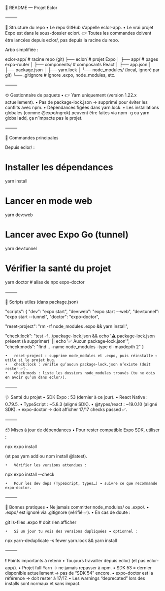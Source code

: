 📖 README — Projet Eclor

⸻

📂 Structure du repo
	•	Le repo GitHub s’appelle eclor-app.
	•	Le vrai projet Expo est dans le sous-dossier eclor/.
👉 Toutes les commandes doivent être lancées depuis eclor/, pas depuis la racine du repo.

Arbo simplifiée :

eclor-app/              # racine repo (git)
 ├── eclor/             # projet Expo
 │    ├── app/          # pages expo-router
 │    ├── components/   # composants React
 │    ├── app.json
 │    ├── package.json
 │    ├── yarn.lock
 │    └── node_modules/ (local, ignoré par git)
 └── .gitignore         # ignore .expo, node_modules, etc.


⸻

⚙️ Gestionnaire de paquets
	•	👉 Yarn uniquement (version 1.22.x actuellement).
	•	Pas de package-lock.json → supprimé pour éviter les conflits avec npm.
	•	Dépendances figées dans yarn.lock.
	•	Les installations globales (comme @expo/ngrok) peuvent être faites via npm -g ou yarn global add, ça n’impacte pas le projet.

⸻

🚀 Commandes principales

Depuis eclor/ :

# Installer les dépendances
yarn install

# Lancer en mode web
yarn dev:web

# Lancer avec Expo Go (tunnel)
yarn dev:tunnel

# Vérifier la santé du projet
yarn doctor   # alias de npx expo-doctor


⸻

📑 Scripts utiles (dans package.json)

"scripts": {
  "dev": "expo start",
  "dev:web": "expo start --web",
  "dev:tunnel": "expo start --tunnel",
  "doctor": "expo-doctor",

  "reset-project": "rm -rf node_modules .expo && yarn install",

  "check:lock": "test -f ../package-lock.json && echo '⚠️ package-lock.json présent (à supprimer)' || echo '✅ Aucun package-lock.json'",
  "check:mods": "find .. -name node_modules -type d -maxdepth 2"
}

	•	reset-project : supprime node_modules et .expo, puis réinstalle → utile si le projet bug.
	•	check:lock : vérifie qu’aucun package-lock.json n’existe (doit rester ✅).
	•	check:mods : liste les dossiers node_modules trouvés (tu ne dois en avoir qu’un dans eclor/).

⸻

🩺 Santé du projet
	•	SDK Expo : 53 (dernier à ce jour).
	•	React Native : 0.79.5.
	•	TypeScript : ~5.8.3 (aligné SDK).
	•	@types/react : ~19.0.10 (aligné SDK).
	•	expo-doctor → doit afficher 17/17 checks passed ✅.

⸻

📦 Mises à jour de dépendances
	•	Pour rester compatible Expo SDK, utiliser :

npx expo install <package>

(et pas yarn add ou npm install <pkg>@latest).

	•	Vérifier les versions attendues :

npx expo install --check


	•	Pour les dev deps (TypeScript, types…) → suivre ce que recommande expo-doctor.

⸻

🔐 Bonnes pratiques
	•	Ne jamais committer node_modules/ ou .expo/.
	•	.expo/ est ignoré via .gitignore (vérifié ✅).
	•	En cas de doute :

git ls-files .expo   # doit rien afficher


	•	Si un jour tu vois des versions dupliquées → optionnel :

npx yarn-deduplicate -s fewer yarn.lock && yarn install



⸻

❗ Points importants à retenir
	•	Toujours travailler depuis eclor/ (et pas eclor-app/).
	•	Projet full Yarn → ne jamais repasser à npm.
	•	SDK 53 = dernier disponible actuellement → pas de “SDK 54” encore.
	•	expo-doctor est la référence → doit rester à 17/17.
	•	Les warnings “deprecated” lors des installs sont normaux et sans impact.